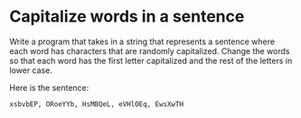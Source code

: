 # Capitalize words in a sentence

Write a program that takes in a string that represents a sentence where each
word has characters that are randomly capitalized. Change the words so that each
word has the first letter capitalized and the rest of the letters in lower case.

Here is the sentence:

    xsbvbEP, ORoeYYb, HsMBQeL, eVHlOEq, EwsXwTH